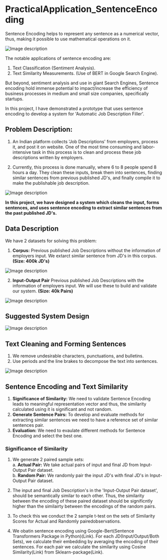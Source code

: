 # PracticalApplication_SentenceEncoding

Sentence Encoding helps to represent any sentence as a numerical vector, thus, making it possible to use mathematical operations on it.

![Image description](https://github.com/Shivam0712/PracticalApplication_SentenceEncoding/blob/master/Images/SentEnc.PNG)

The notable applications of sentence encoding are:
1. Text Classification (Sentiment Analysis).
2. Text Similarity Measurements. (Use of BERT in Google Search Engine).

But beyond, sentiment analysis and use in giant Search Engines, Sentence encoding hold immense potential to impact/increase the efficiency of business processes in medium and small size companies, specifically startups.

In this project, I have demonstrated a prototype that uses sentence encoding to develop a system for 'Automatic Job Description Filler'.

## Problem Description:

1. An Indian platform collects 'Job Descriptions' from employers, process it, and post it on website. One of the most time consuming and labor-intensive task in this process is to clean and process these job descriptions written by employers.

2. Currently, this process is done manually, where 6 to 8 people spend 8 hours a day. They clean these inputs, break them into sentences, finding similar sentences from previous published JD's, and finally compile it to make the publishable job description.

![Image description](https://github.com/Shivam0712/PracticalApplication_SentenceEncoding/blob/master/Images/IOJD.PNG)

**In this project, we have designed a system which cleans the input, forms sentences, and uses sentence encoding to extract similar sentences from the past published JD's.**

## Data Description

We have 2 datasets for solving this problem:

1. **Corpus:** Previous published Job Descriptions without the information of employers input. We extarct similar sentence from JD's in this corpus. **(Size: 400k JD's)**

![Image description](https://github.com/Shivam0712/PracticalApplication_SentenceEncoding/blob/master/Images/corpus.PNG)

2. **Input-Output Pair** Previous published Job Descriptions with the information of employers input. We will use these to build and validate our system. **(Size: 40k Pairs)**

![Image description](https://github.com/Shivam0712/PracticalApplication_SentenceEncoding/blob/master/Images/Pair.PNG)

## Suggested System Design

![Image description](https://github.com/Shivam0712/PracticalApplication_SentenceEncoding/blob/master/Images/SystemDesign.PNG)

## Text Cleaning and Forming Sentences
1. We remove undesirable characters, punctuations, and bulletins.
2. Use periods and the line brakes to decompose the text into sentences.

![Image description](https://github.com/Shivam0712/PracticalApplication_SentenceEncoding/blob/master/Images/TextClean.PNG)

## Sentence Encoding and Text Similarity
1. **Significance of Similarity:** We need to validate Sentence Encoding leads to meaningful representation vector and thus, the similarity calculated using it is significant and not random.
2. **Generate Sentence Pairs:** To develop and evaluate methods for extracting similar sentences we need to have a reference set of similar sentences pair.
3. **Evaluation:** We need to evaulate different methods for Sentence Encoding and select the best one.

### Significance of Similarity

1. We generate 2 paired sample sets: <br/>
  a. **Actual Pair:** We take actual pairs of input and final JD from Input-Output Pair dataset.<br/>
  b. **Random Pair:** We randomly pair the input JD's with final JD's in Input-Output Pair dataset.
  
2. The input and final Job Description's in the 'Input-Output Pair dataset', should be semantically similar to each other. Thus, the similarity between the encoding of these paired dataset should be significntly higher than the similairty between the encodings of the random pairs.

3. To check this we conduct the 2 sample t-test on the sets of Similarity Scores for Actual and Randomly pairedobservations.

4. We obatin sentence encoding using Google-Bert(Sentence Transformers Package in Python)(Link). For each JD(Input/Output/Both Sets), we calculate their embedding by averaging the encoding of their sentences. For each pair we calculate the similarity using Cosine Similarity(Link) from Sklearn-package(Link).

